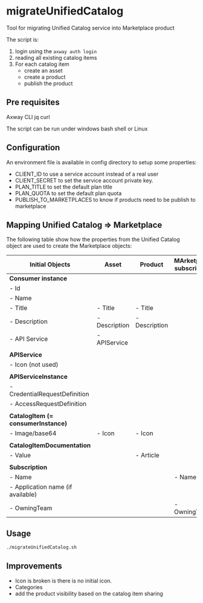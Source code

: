 # migrateUnifiedCatalog

Tool for migrating Unified Catalog service into Marketplace product

The script is:

1. login using the `axway auth login`
2. reading all existing catalog items
3. For each catalog item
    * create an asset
    * create a product
    * publish the product

## Pre requisites

Axway CLI
jq
curl

The script can be run under windows bash shell or Linux

## Configuration

An environment file is available in config directory to setup some properties:

* CLIENT_ID to use a service account instead of a real user
* CLIENT_SECRET to set the service account private key.
* PLAN_TITLE to set the default plan title
* PLAN_QUOTA to set the default plan quota
* PUBLISH_TO_MARKETPLACES to know if products need to be publish to marketplace

## Mapping Unified Catalog => Marketplace

The following table show how the properties from the Unified Catalog object are used to create the Marketplace objects:

| Initial Objects                      | Asset                | Product       | MArketplace subscription | Marketplace application |
|--------------------------------------|----------------------|---------------|--------------------------|-------------------------|
| **Consumer instance**                |                      |               |                          |                         |
|  - Id                                |                      |               |                          |                         |
|  - Name                              |                      |               |                          |                         |
|  - Title                             | - Title              | - Title       |                          |                         |
|  - Description                       | - Description        | - Description |                          |                         |
|  - API Service                       | - APIService         |               |                          |                         |
|                                      |                      |               |                          |                         |
| **APIService**                       |                      |               |                          |                         |
|  - Icon (not used)                   |                      |               |                          |                         |
|                                      |                      |               |                          |                         |
| **APIServiceInstance**               |                      |               |                          |                         |
|  - CredentialRequestDefinition       |                      |               |                          |                         |
|  - AccessRequestDefinition           |                      |               |                          |                         |
|                                      |                      |               |                          |                         |
| **CatalogItem (= consumerInstance)** |                      |               |                          |                         |
|  - Image/base64                      | - Icon               | - Icon        |                          |                         |
|                                      |                      |               |                          |                         |
| **CatalogItemDocumentation**         |                      |               |                          |                         |
|  - Value                             |                      | - Article     |                          |                         |
|                                      |                      |               |                          |                         |
| **Subscription**                     |                      |               |                          |                         |
|  - Name                              |                      |               | - Name                   |                         |
|  - Application name (if available)   |                      |               |                          | - Name                  |
|  - OwningTeam                        |                      |               | - OwningTeam             | - OwningTeam            |

## Usage

```bash
./migrateUnifiedCatalog.sh
```

## Improvements

* Icon is broken is there is no initial icon.
* Categories
* add the product visibility based on the catalog item sharing
